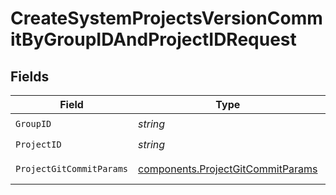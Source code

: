 # CreateSystemProjectsVersionCommitByGroupIDAndProjectIDRequest


## Fields

| Field                                                                                  | Type                                                                                   | Required                                                                               | Description                                                                            |
| -------------------------------------------------------------------------------------- | -------------------------------------------------------------------------------------- | -------------------------------------------------------------------------------------- | -------------------------------------------------------------------------------------- |
| `GroupID`                                                                              | *string*                                                                               | :heavy_check_mark:                                                                     | Group Id                                                                               |
| `ProjectID`                                                                            | *string*                                                                               | :heavy_check_mark:                                                                     | Project Id                                                                             |
| `ProjectGitCommitParams`                                                               | [components.ProjectGitCommitParams](../../models/components/projectgitcommitparams.md) | :heavy_check_mark:                                                                     | ProjectGitCommitParams object                                                          |